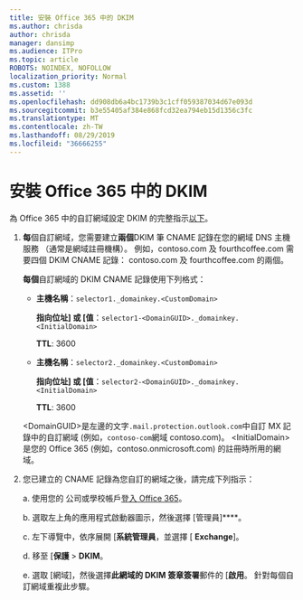 ```yaml
---
title: 安裝 Office 365 中的 DKIM
ms.author: chrisda
author: chrisda
manager: dansimp
ms.audience: ITPro
ms.topic: article
ROBOTS: NOINDEX, NOFOLLOW
localization_priority: Normal
ms.custom: 1388
ms.assetid: ''
ms.openlocfilehash: dd908db6a4bc1739b3c1cff059387034d67e093d
ms.sourcegitcommit: b3e55405af384e868fcd32ea794eb15d1356c3fc
ms.translationtype: MT
ms.contentlocale: zh-TW
ms.lasthandoff: 08/29/2019
ms.locfileid: "36666255"
---
```

# <a name="setup-dkim-in-office-365"></a>安裝 Office 365 中的 DKIM

為 Office 365 中的自訂網域設定 DKIM 的完整指示[以下](https://docs.microsoft.com/office365/SecurityCompliance/use-dkim-to-validate-outbound-email#what-you-need-to-do-to-manually-set-up-dkim-in-office-365)。

1. **每**個自訂網域，您需要建立**兩個**DKIM 筆 CNAME 記錄在您的網域 DNS 主機服務 （通常是網域註冊機構）。 例如，contoso.com 及 fourthcoffee.com 需要四個 DKIM CNAME 記錄： contoso.com 及 fourthcoffee.com 的兩個。

   **每個**自訂網域的 DKIM CNAME 記錄使用下列格式：

   - **主機名稱**：`selector1._domainkey.<CustomDomain>`

     **指向位址] 或 [值**：`selector1-<DomainGUID>._domainkey.<InitialDomain>`

     **TTL**: 3600

   - **主機名稱**：`selector2._domainkey.<CustomDomain>`

     **指向位址] 或 [值**：`selector2-<DomainGUID>._domainkey.<InitialDomain>`

     **TTL**: 3600

   \<DomainGUID\>是左邊的文字`.mail.protection.outlook.com`中自訂 MX 記錄中的自訂網域 (例如，`contoso-com`網域 contoso.com)。 \<InitialDomain\>是您的 Office 365 (例如，contoso.onmicrosoft.com) 的註冊時所用的網域。

2. 您已建立的 CNAME 記錄為您自訂的網域之後，請完成下列指示：

   a. 使用您的 公司或學校帳戶[登入 Office 365](https://support.office.microsoft.com/article/e9eb7d51-5430-4929-91ab-6157c5a050b4)。

   b. 選取左上角的應用程式啟動器圖示，然後選擇 [管理員]****。

   c. 左下導覽中，依序展開 [**系統管理員**，並選擇 [ **Exchange**]。

   d. 移至 [**保護** > **DKIM**。

   e. 選取 [網域]，然後選擇**此網域的 DKIM 簽章簽署**郵件的 [**啟用**。 針對每個自訂網域重複此步驟。
